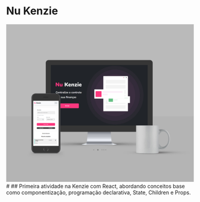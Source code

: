 # Nu Kenzie
<img src="./Readme/Mockup Nu kenzie.jpg">
#
## Primeira atividade na Kenzie com React, abordando conceitos base como componentização, programação declarativa, State, Children e Props.
